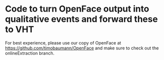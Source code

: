 # Code to turn OpenFace output into qualitative events and forward these to VHT

For best experience, please use our copy of OpenFace at 
https://github.com/timobaumann/OpenFace and make sure to check out the onlineExtraction branch.


